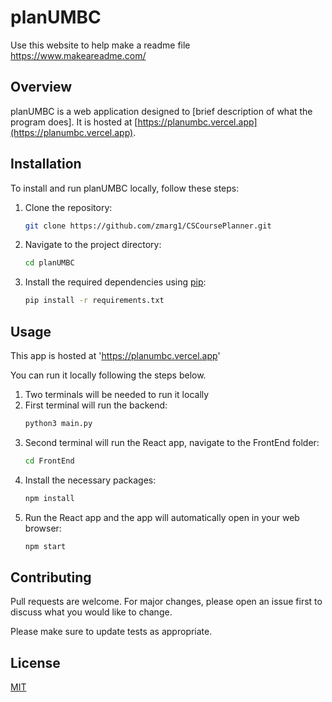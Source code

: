 # planUMBC

Use this website to help make a readme file https://www.makeareadme.com/

## Overview

planUMBC is a web application designed to [brief description of what the program does]. It is hosted at [https://planumbc.vercel.app](https://planumbc.vercel.app).


## Installation

To install and run planUMBC locally, follow these steps:

1. Clone the repository:

    ```bash
    git clone https://github.com/zmarg1/CSCoursePlanner.git
    ```

2. Navigate to the project directory:

    ```bash
    cd planUMBC
    ```

3. Install the required dependencies using [pip](https://pip.pypa.io/en/stable/):

    ```bash
    pip install -r requirements.txt
    ```

## Usage

This app is hosted at 'https://planumbc.vercel.app'

You can run it locally following the steps below.

1. Two terminals will be needed to run it locally
2. First terminal will run the backend:
   ```bash
   python3 main.py
   ```
5. Second terminal will run the React app, navigate to the FrontEnd folder:
    ```bash
   cd FrontEnd
    ```
7. Install the necessary packages:
   ```bash
   npm install
   ```
9. Run the React app and the app will automatically open in your web browser:
    ```bash
    npm start
    ``` 

## Contributing

Pull requests are welcome. For major changes, please open an issue first
to discuss what you would like to change.

Please make sure to update tests as appropriate.

## License

[MIT](https://choosealicense.com/licenses/mit/)
